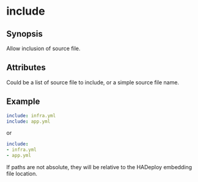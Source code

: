# include

## Synopsis

Allow inclusion of source file.

## Attributes

Could be a list of source file to include, or a simple source file name.

## Example
```yaml
include: infra.yml
include: app.yml
```
or
```yaml
include:
- infra.yml
- app.yml
```

If paths are not absolute, they will be relative to the HADeploy embedding file location.
 
